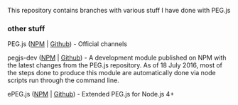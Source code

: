 This repository contains branches with various stuff I have done with PEG.js

### other stuff

PEG.js ([NPM](https://www.npmjs.com/package/pegjs) | [Github](https://github.com/pegjs/pegjs)) - Official channels

pegjs-dev ([NPM](https://www.npmjs.com/package/pegjs-dev) | [Github](https://github.com/futagoza/pegjs-dev)) - A development module published on NPM with the latest changes from the PEG.js repository. As of 18 July 2016, most of the steps done to produce this module are automatically done via node scripts run through the command line.

ePEG.js ([NPM](https://www.npmjs.com/package/epeg.js) | [Github](https://github.com/futagoza/ePEG.js)) - Extended PEG.js for Node.js 4+
